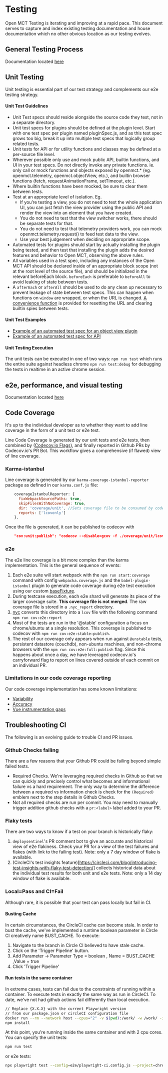# Testing
Open MCT Testing is iterating and improving at a rapid pace. This document serves to capture and index existing testing documentation and house documentation which no other obvious location as our testing evolves.

## General Testing Process
Documentation located [here](./docs/src/process/testing/plan.md)

## Unit Testing
Unit testing is essential part of our test strategy and complements our e2e testing strategy.

#### Unit Test Guidelines
* Unit Test specs should reside alongside the source code they test, not in a separate directory.
* Unit test specs for plugins should be defined at the plugin level. Start with one test spec per plugin named pluginSpec.js, and as this test spec grows too big, break it up into multiple test specs that logically group related tests.
* Unit tests for API or for utility functions and classes may be defined at a per-source file level.
* Wherever possible only use and mock public API, builtin functions, and UI in your test specs. Do not directly invoke any private functions. ie. only call or mock functions and objects exposed by openmct.* (eg. openmct.telemetry, openmct.objectView, etc.), and builtin browser functions (fetch, requestAnimationFrame, setTimeout, etc.).
* Where builtin functions have been mocked, be sure to clear them between tests.
* Test at an appropriate level of isolation. Eg. 
    * If you’re testing a view, you do not need to test the whole application UI, you can just fetch the view provider using the public API and render the view into an element that you have created. 
    * You do not need to test that the view switcher works, there should be separate tests for that. 
    * You do not need to test that telemetry providers work, you can mock openmct.telemetry.request() to feed test data to the view.
    * Use your best judgement when deciding on appropriate scope.
* Automated tests for plugins should start by actually installing the plugin being tested, and then test that installing the plugin adds the desired features and behavior to Open MCT, observing the above rules.
* All variables used in a test spec, including any instances of the Open MCT API should be declared inside of an appropriate block scope (not at the root level of the source file), and should be initialized in the relevant beforeEach block. `beforeEach` is preferable to `beforeAll` to avoid leaking of state between tests.
* A `afterEach` or `afterAll` should be used to do any clean up necessary to prevent leakage of state between test specs. This can happen when functions on `window` are wrapped, or when the URL is changed. [A convenience function](https://github.com/nasa/openmct/blob/master/src/utils/testing.js#L59) is provided for resetting the URL and clearing builtin spies between tests.

#### Unit Test Examples
* [Example of an automated test spec for an object view plugin](https://github.com/nasa/openmct/blob/master/src/plugins/telemetryTable/pluginSpec.js)
* [Example of an automated test spec for API](https://github.com/nasa/openmct/blob/master/src/api/time/TimeAPISpec.js)

#### Unit Testing Execution

The unit tests can be executed in one of two ways:
`npm run test` which runs the entire suite against headless chrome
`npm run test:debug` for debugging the tests in realtime in an active chrome session.

## e2e, performance, and visual testing
Documentation located [here](./e2e/README.md)

## Code Coverage

It's up to the individual developer as to whether they want to add line coverage in the form of a unit test or e2e test.

Line Code Coverage is generated by our unit tests and e2e tests, then combined by ([Codecov.io Flags](https://docs.codecov.com/docs/flags)), and finally reported in Github PRs by Codecov.io's PR Bot. This workflow gives a comprehensive (if flawed) view of line coverage.

### Karma-istanbul

Line coverage is generated by our `karma-coverage-istanbul-reporter` package as defined in our `karma.conf.js` file:

```js
    coverageIstanbulReporter: {
      fixWebpackSourcePaths: true,
      skipFilesWithNoCoverage: true,
      dir: 'coverage/unit', //Sets coverage file to be consumed by codecov.io
      reports: ['lcovonly']
    },
```

Once the file is generated, it can be published to codecov with

```json
    "cov:unit:publish": "codecov --disable=gcov -f ./coverage/unit/lcov.info -F unit",
```

### e2e
The e2e line coverage is a bit more complex than the karma implementation. This is the general sequence of events:

1. Each e2e suite will start webpack with the ```npm run start:coverage``` command with config `webpacka.coverage.js` and the `babel-plugin-istanbul` plugin to generate code coverage during e2e test execution using our custom [baseFixture](./baseFixtures.js). 
1. During testcase execution, each e2e shard will generate its piece of the larger coverage suite. **This coverage file is not merged**. The raw coverage file is stored in a `.nyc_report` directory.
1. [nyc](https://github.com/istanbuljs/nyc) converts this directory into a `lcov` file with the following command ```npm run cov:e2e:report```
1. Most of the tests are run in the '@stable' configuration a focus on chrome/ubuntu at a single resolution. This coverage is published to codecov with ```npm run cov:e2e:stable:publish```.
1. The rest of our coverage only appears when run against `@unstable` tests, persistent datastore (couchdb), non-ubuntu machines, and non-chrome browsers with the ```npm run cov:e2e:full:publish``` flag. Since this happens about once a day, we have leveraged codecov.io's carryforward flag to report on lines covered outside of each commit on an individual PR.


### Limitations in our code coverage reporting
Our code coverage implementation has some known limitations:
- [Variability](https://github.com/nasa/openmct/issues/5811)
- [Accuracy](https://github.com/nasa/openmct/issues/7015)
- [Vue instrumentation gaps](https://github.com/nasa/openmct/issues/4973)

## Troubleshooting CI
The following is an evolving guide to trouble CI and PR issues.

### Github Checks failing
There are a few reasons that your Github PR could be failing beyond simple failed tests.
* Required Checks. We're leveraging required checks in Github so that we can quickly and precisely control what becomes and informational failure vs a hard requirement. The only way to determine the difference between a required vs information check is check for the `(Required)` emblem next to the step details in Github Checks.
* Not all required checks are run per commit. You may need to manually trigger addition github checks with a `pr:<label>` label added to your PR.

### Flaky tests
There are two ways to know if a test on your branch is historically flaky: 
1. `deploysentinel`'s PR comment bot to give an accurate and historical view of e2e flakiness. Check your PR for a view of the test failures and flakes (with link to the failing test). Note: only a 7 day window of flake is available.
2. (CircleCI's test insights feature)[https://circleci.com/blog/introducing-test-insights-with-flaky-test-detection/] collects historical data about the individual test results for both unit and e2e tests. Note: only a 14 day window of flake is available.

### Local=Pass and CI=Fail
Although rare, it is possible that your test can pass locally but fail in CI.

#### Busting Cache
In certain circumstances, the CircleCI cache can become stale. In order to bust the cache, we've implemented a runtime boolean parameter in Circle CI creatively name BUST_CACHE. To execute:
1. Navigate to the branch in Circle CI believed to have stale cache.
1. Click on the 'Trigger Pipeline' button.
1. Add Parameter -> Parameter Type = boolean , Name = BUST_CACHE ,Value = true
1. Click 'Trigger Pipeline'

#### Run tests in the same container

In extreme cases, tests can fail due to the constraints of running within a container. To execute tests in exactly the same way as run in CircleCI. To date, we've not had github actions fail differently than local execution.

```sh
// Replace {X.X.X} with the current Playwright version 
// from our package.json or circleCI configuration file
docker run --rm --network host --cpus="2" -v $(pwd):/work/ -w /work/ -it mcr.microsoft.com/playwright:v{X.X.X}-focal /bin/bash
npm install
```

At this point, you're running inside the same container and with 2 cpu cores. You can specify the unit tests:
```sh
npm run test
```
or e2e tests:

```sh
npx playwright test --config=e2e/playwright-ci.config.js --project=chrome --grep <the testcase name>
```